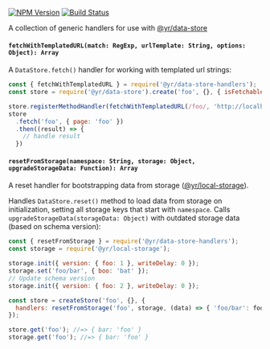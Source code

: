 [![NPM Version](https://img.shields.io/npm/v/@yr/data-store-handlers.svg?style=flat)](https://npmjs.org/package/@yr/data-store-handlers)
[![Build Status](https://img.shields.io/travis/YR/data-store-handlers.svg?style=flat)](https://travis-ci.org/YR/data-store-handlers?branch=master)

A collection of generic handlers for use with [@yr/data-store](https://github.com/YR/data-store)

#### `fetchWithTemplatedURL(match: RegExp, urlTemplate: String, options: Object): Array`
A `DataStore.fetch()` handler for working with templated url strings:

```js
const { fetchWithTemplatedURL } = require('@yr/data-store-handlers');
const store = require('@yr/data-store').create('foo', {}, { isFetchable: true });

store.registerMethodHandler(fetchWithTemplatedURL(/foo/, 'http://localhost/{page}'));
store
  .fetch('foo', { page: 'foo' })
  .then((result) => {
    // handle result  
  })
```

#### `resetFromStorage(namespace: String, storage: Object, upgradeStorageData: Function): Array`
A reset handler for bootstrapping data from storage ([@yr/local-storage](https://github.com/YR/local-storage)). 

Handles `DataStore.reset()` method to load data from storage on initialization, setting all storage keys that start with `namespace`. Calls `upgradeStorageData(storageData: Object)` with outdated storage data (based on schema version):

```js
const { resetFromStorage } = require('@yr/data-store-handlers');
const storage = require('@yr/local-storage');

storage.init({ version: { foo: 1 }, writeDelay: 0 });
storage.set('foo/bar', { boo: 'bat' });
// Update schema version
storage.init({ version: { foo: 2 }, writeDelay: 0 });

const store = createStore('foo', {}, { 
  handlers: resetFromStorage('foo', storage, (data) => { 'foo/bar': foo' }) 
});

store.get('foo'); //=> { bar: 'foo' }
storage.get('foo'); //=> { bar: 'foo' }
```